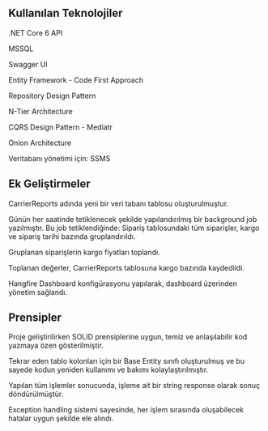 ## Kullanılan Teknolojiler
.NET Core 6 API

MSSQL

Swagger UI

Entity Framework - Code First Approach

Repository Design Pattern

N-Tier Architecture

CQRS Design Pattern - Mediatr

Onion Architecture

Veritabanı yönetimi için: SSMS

## Ek Geliştirmeler

CarrierReports adında yeni bir veri tabanı tablosu oluşturulmuştur.

Günün her saatinde tetiklenecek şekilde yapılandırılmış bir background job yazılmıştır. Bu job tetiklendiğinde:
  Sipariş tablosundaki tüm siparişler, kargo ve sipariş tarihi bazında gruplandırıldı.
  
  Gruplanan siparişlerin kargo fiyatları toplandı.
  
  Toplanan değerler, CarrierReports tablosuna kargo bazında kaydedildi.
  
Hangfire Dashboard konfigürasyonu yapılarak, dashboard üzerinden yönetim sağlandı.


## Prensipler
Proje geliştirilirken SOLID prensiplerine uygun, temiz ve anlaşılabilir kod yazmaya özen gösterilmiştir. 

Tekrar eden tablo kolonları için bir Base Entity sınıfı oluşturulmuş ve bu sayede kodun yeniden kullanımı ve bakımı kolaylaştırılmıştır.

Yapılan tüm işlemler sonucunda, işleme ait bir string response olarak sonuç döndürülmüştür.

Exception handling sistemi sayesinde, her işlem sırasında oluşabilecek hatalar uygun şekilde ele alındı.
